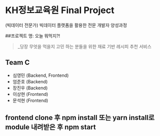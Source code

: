 # KH정보교육원 Final Project
(빅데이터 전문가) 빅데이터 플랫폼을 활용한 전문 개발자 양성과정

##프로젝트 명: 오늘 뭐먹지?!

> _당장 무엇을 먹을지 고민 하는 분들을 위한 재료 기반 레시피 추천 서비스 

## Team C
- 심영민 (Backend, Frontend) 
- 엄준호 (Backend)
- 장진우 (Backend)
- 이상현 (Frontend)
- 문석현 (Frontend)


## frontend clone 후 npm install 또는 yarn install로 module 내려받은 후 npm start
